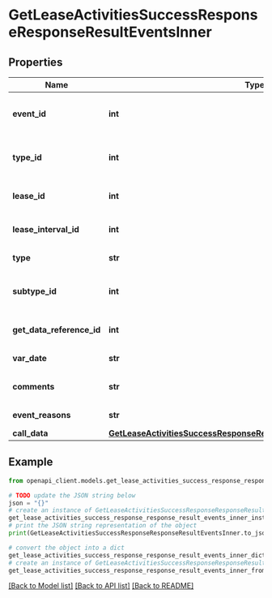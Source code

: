 # GetLeaseActivitiesSuccessResponseResponseResultEventsInner


## Properties

Name | Type | Description | Notes
------------ | ------------- | ------------- | -------------
**event_id** | **int** | Unique identifier for the event | 
**type_id** | **int** | Type identifier for the event | 
**lease_id** | **int** | ID of the associated lease | 
**lease_interval_id** | **int** | ID of the lease interval | 
**type** | **str** | Type of the event | 
**subtype_id** | **int** | Subtype identifier for the event | [optional] 
**get_data_reference_id** | **int** | Reference ID for getting data | 
**var_date** | **str** | Date of the event | 
**comments** | **str** | Comments about the event | [optional] 
**event_reasons** | **str** | Reasons for the event | [optional] 
**call_data** | [**GetLeaseActivitiesSuccessResponseResponseResultEventsInnerCallData**](GetLeaseActivitiesSuccessResponseResponseResultEventsInnerCallData.md) |  | [optional] 

## Example

```python
from openapi_client.models.get_lease_activities_success_response_response_result_events_inner import GetLeaseActivitiesSuccessResponseResponseResultEventsInner

# TODO update the JSON string below
json = "{}"
# create an instance of GetLeaseActivitiesSuccessResponseResponseResultEventsInner from a JSON string
get_lease_activities_success_response_response_result_events_inner_instance = GetLeaseActivitiesSuccessResponseResponseResultEventsInner.from_json(json)
# print the JSON string representation of the object
print(GetLeaseActivitiesSuccessResponseResponseResultEventsInner.to_json())

# convert the object into a dict
get_lease_activities_success_response_response_result_events_inner_dict = get_lease_activities_success_response_response_result_events_inner_instance.to_dict()
# create an instance of GetLeaseActivitiesSuccessResponseResponseResultEventsInner from a dict
get_lease_activities_success_response_response_result_events_inner_from_dict = GetLeaseActivitiesSuccessResponseResponseResultEventsInner.from_dict(get_lease_activities_success_response_response_result_events_inner_dict)
```
[[Back to Model list]](../README.md#documentation-for-models) [[Back to API list]](../README.md#documentation-for-api-endpoints) [[Back to README]](../README.md)


